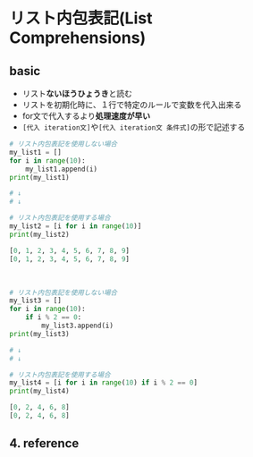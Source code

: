 # リスト内包表記(List Comprehensions)

## basic
- リスト**ないほうひょうき**と読む
- リストを初期化時に、１行で特定のルールで変数を代入出来る
- for文で代入するより**処理速度が早い**
- `[代入 iteration文]`や`[代入 iteration文 条件式]`の形で記述する


```python title="python ソースコード"  hl_lines="2-4, 12"
# リスト内包表記を使用しない場合
my_list1 = []
for i in range(10):
    my_list1.append(i)
print(my_list1)

# ↓
# ↓

# リスト内包表記を使用する場合
my_list2 = [i for i in range(10)]
print(my_list2)
```

```python  title="python 出力結果"
[0, 1, 2, 3, 4, 5, 6, 7, 8, 9]
[0, 1, 2, 3, 4, 5, 6, 7, 8, 9]
```

<br>

```python title="python ソースコード"  hl_lines="1 3"
# リスト内包表記を使用しない場合
my_list3 = []
for i in range(10):
    if i % 2 == 0:
        my_list3.append(i)
print(my_list3)

# ↓
# ↓

# リスト内包表記を使用する場合
my_list4 = [i for i in range(10) if i % 2 == 0]
print(my_list4)
```

```python  title="python 出力結果"
[0, 2, 4, 6, 8]
[0, 2, 4, 6, 8]
```



## 4. reference
